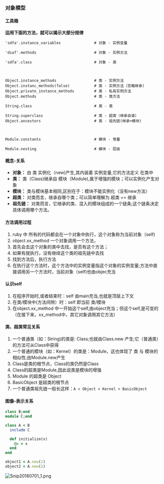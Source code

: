 ### 对象模型

#### 工具箱
**运用下面的方法，就可以揭示大部分规律**
```
'sdfa'.instance_variables               # 对象 - 实例变量

'dsaf'.methods                          # 对象 - 实例方法

'sdfa'.class                            # 对象 - 类



Object.instance_methods                 # 类 - 实例方法
Object.instanc_methods(false)           # 类 - 实例方法（忽略继承) 
Object.private_instance_methods         # 类 - 私有实例方法
Object.methods                          # 类 - 类方法

String.class                            # 类 - 类

String.superclass                       # 类 - 超类（继承自谁）
Object.ancestors                        # 类 - 祖先链(继承+模块)



Module.constants                        # 模块 - 常量

Module.nesting                          # 模块 - 层级

```

#### 概念-关系
* **对象：** 由 类 实例化（new)产生,其内装着 实例变量,它的方法定义 在类中
* **类：** 类（Class)继承自 模块（Module),属于增强的模块；可以实例化产生对象
* **模块：** 类与模块基本相同,区别在于：模块不能实例化（没有new方法）
* **超类：** 对类而言，继承自哪个类；可以简单理解为 超类 == 继承
* **祖先链：** 对类而言，它继承的类、混入的模块组成的一个链条;这个链条决定具体调用哪个方法。

#### 方法调用过程
1. ruby 中 所有的代码都会在一个对象中执行，这个对象称为当前对象（self)
2. object.xx_method 一个对象调用一个方法，
3. 首先会去这个对象的类中去找，是否有这个方法；
4. 如果有就执行，没有继续这个类的祖先链中去找
5. 找到方法后，执行方法
6. 在执行这个方法时，这个方法中的实例变量指这个对象的实例变量;方法中直接调用另一个方法时，当前对象（self)也由objec充当

#### 认识self
1. 在程序开始时,或者结束时：self 由main充当,也就是顶层上下文
2. 在类/模块中(方法间隙）时：self 即当前 类/模块
3. 在object.xx_method 中一开始这个self,由object充当；但这个self,是可变的（在接下来，xx_method中，其它对象调用其它方法）

#### 类、超类常见关系
1. 一个普通类（如：String)的类是: Class;也就由Class.new 产生;它（普通类）的方法可从Class中获得
2. 一个普通的模块（如：Kernel）的类是：Module，这也体现了 类 与 模块的相似性;由Module.new产生
3. Class是类的根节点，Class的类仍然是Class
4. Class的超类是Module,因此说类是模块的增强
5. Module 的超类是 Object
6. BasicObject 是超类的根节点
7. 一个普通类祖先链一般长这样：`A < Object < Kernel < BasicObject`

#### 图像-表示关系
```ruby
class B;end
module C;end

class A < B
  include C

  def initialize(x)
    @x = x
  end
end

object1 = A.new(1)
object2 = A.new(2)
```
![Snip20180701_1.png](https://i.loli.net/2018/07/01/5b38223f16bf6.png)














